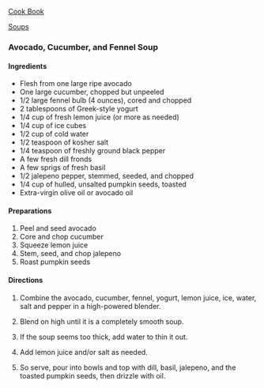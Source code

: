 [Cook Book](https://github.com/vmsmith/CookBook/blob/master/README.md)  

[Soups](https://github.com/vmsmith/CookBook/blob/master/soups.md)  

### Avocado, Cucumber, and Fennel Soup  

#### Ingredients  

* Flesh from one large ripe avocado  
* One large cucumber, chopped but unpeeled  
* 1/2 large fennel bulb (4 ounces), cored and chopped  
* 2 tablespoons of Greek-style yogurt  
* 1/4 cup of fresh lemon juice (or more as needed)  
* 1/4 cup of ice cubes  
* 1/2 cup of cold water  
* 1/2 teaspoon of kosher salt  
* 1/4 teaspoon of freshly ground black pepper  
* A few fresh dill fronds  
* A few sprigs of fresh basil 
* 1/2 jalepeno pepper, stemmed, seeded, and chopped  
* 1/4 cup of hulled, unsalted pumpkin seeds, toasted  
* Extra-virgin olive oil or avocado oil  

#### Preparations  

1. Peel and seed avocado  
2. Core and chop cucumber  
3. Squeeze lemon juice  
4. Stem, seed, and chop jalepeno  
5. Roast pumpkin seeds 

#### Directions   

1. Combine the avocado, cucumber, fennel, yogurt, lemon juice, ice, water, salt and pepper in a high-powered blender.  

2. Blend on high until it is a completely smooth soup.

3. If the soup seems too thick, add water to thin it out.

4. Add lemon juice and/or salt as needed.

5. So serve, pour into bowls and top with dill, basil, jalepeno, and the toasted pumpkin seeds, then drizzle with oil.
